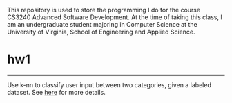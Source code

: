 This repository is used to store the programming I do for the course CS3240 Advanced Software Development. At the time of taking this class, I am an undergraduate student majoring in Computer Science at the University of Virginia, School of Engineering and Applied Science.

# hw1
---
Use k-nn to classify user input between two categories, given a labeled dataset. See [here](https://rawgit.com/Karavis/CS3240/master/hw1/CS3240_%20HW1.html) for more details.
